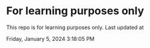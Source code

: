 # For learning purposes only
This repo is for learning purposes only.
Last updated at

Friday, January 5, 2024 3:18:05 PM

